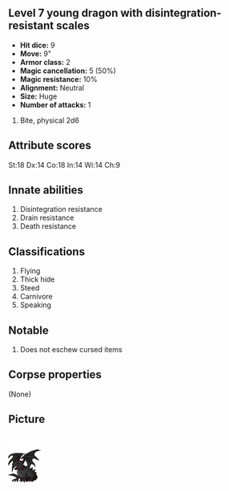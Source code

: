 ## Level 7 young dragon with disintegration-resistant scales
- **Hit dice:** 9
- **Move:** 9"
- **Armor class:** 2
- **Magic cancellation:** 5 (50%)
- **Magic resistance:** 10%
- **Alignment:** Neutral
- **Size:** Huge
- **Number of attacks:** 1
1. Bite, physical 2d6
## Attribute scores
St:18 Dx:14 Co:18 In:14 Wi:14 Ch:9
## Innate abilities
1. Disintegration resistance
2. Drain resistance
3. Death resistance
## Classifications
1. Flying
2. Thick hide
3. Steed
4. Carnivore
5. Speaking
## Notable
1. Does not eschew cursed items
## Corpse properties
(None)
## Picture
![Black dragon hatchling](https://github.com/hyvanmielenpelit/GnollHackTileSet/blob/main/Monsters/black_dragon_hatchling/black_dragon_hatchling.png)
